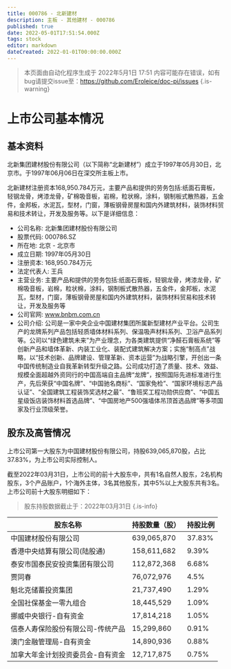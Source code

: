 ```yaml
---
title: 000786 - 北新建材
description: 主板 - 其他建材 - 000786
published: true
date: 2022-05-01T17:51:54.000Z
tags: stock
editor: markdown
dateCreated: 2022-01-01T00:00:00.000Z
---
```


> 本页面由自动化程序生成于 2022年5月1日 17:51
> 内容可能存在错误，如有bug请提交issue至：https://github.com/Eroleice/doc-pi/issues
{.is-warning}

# 上市公司基本情况

## 基本资料

北新集团建材股份有限公司（以下简称“北新建材”）成立于1997年05月30日，北京市。于1997年06月06日在深交所主板上市。

北新建材注册资本168,950.784万元，主要产品和提供的劳务包括:纸面石膏板，轻钢龙骨，烤漆龙骨，矿棉吸音板，岩棉，粒状棉，涂料，钢制板式散热器，五金件，金邦板，水泥瓦，型材，门窗，薄板钢骨房屋和国内外建筑材料，装饰材料贸易和技术转让，开发及服务等。以下是详细信息：

- 公司名称: 北新集团建材股份有限公司
- 股票代码: 000786.SZ
- 所在地: 北京 - 北京市
- 成立日期: 1997年05月30日
- 注册资本: 168,950.784万元
- 法定代表人: 王兵
- 主营业务: 主要产品和提供的劳务包括:纸面石膏板，轻钢龙骨，烤漆龙骨，矿棉吸音板，岩棉，粒状棉，涂料，钢制板式散热器，五金件，金邦板，水泥瓦，型材，门窗，薄板钢骨房屋和国内外建筑材料，装饰材料贸易和技术转让，开发及服务等
- 公司官网: www.bnbm.com.cn
- 公司介绍: 公司是一家中央企业中国建材集团所属新型建材产业平台。公司生产的龙牌系列产品包括轻质墙体材料系列、保温吸声材料系列、卫浴产品系列等。公司以“绿色建筑未来”为产业理念，为各类建筑提供“净醛石膏板系统”等创新产品和墙体革新、内装工业化、装配式建筑解决方案；实施“制高点”战略，以“技术创新、品牌建设、管理革新、资本运营”为战略引擎，开创出一条中国传统制造业自我革新转型升级之路。公司成功打造了质量、技术、效益、规模全面超越外资同行的中国高端自主品牌“龙牌”，按照国际先进标准进行生产，先后荣获“中国名牌”、“中国驰名商标”、“国家免检”、“国家环境标志产品认证”、“全国建筑工程装饰奖选材之最”、“鲁班奖工程功勋供应商”、“中国五星级饭店装饰材料首选品牌”、“中国房地产500强墙体吊顶首选品牌”等多项国家及行业顶级荣誉。


## 股东及高管情况

上市公司第一大股东为中国建材股份有限公司，持股639,065,870股，占比37.83%，为上市公司实际控制人。

截至2022年03月31日，上市公司的前十大股东中，共有1名自然人股东，2名机构股东，3个产品账户，1个海外主体，3名其他股东，其中5%以上大股东共有3名。上市公司前十大股东明细如下：

> 股东持股数据截止于：2022年03月31日
{.is-info}

| 股东名称 | 持股数量（股） | 持股比例 |
| --- | --- | --- |
| 中国建材股份有限公司 | 639,065,870 | 37.83% |
| 香港中央结算有限公司(陆股通) | 158,611,682 | 9.39% |
| 泰安市国泰民安投资集团有限公司 | 112,872,368 | 6.68% |
| 贾同春 | 76,072,976 | 4.5% |
| 魁北克储蓄投资集团 | 21,737,490 | 1.29% |
| 全国社保基金一零九组合 | 18,445,529 | 1.09% |
| 挪威中央银行-自有资金 | 17,814,218 | 1.05% |
| 信泰人寿保险股份有限公司-传统产品 | 15,299,860 | 0.91% |
| 澳门金融管理局-自有资金 | 14,890,936 | 0.88% |
| 加拿大年金计划投资委员会-自有资金 | 12,717,875 | 0.75% |




